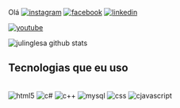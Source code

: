 Olá
[![instagram](https://img.shields.io/badge/Instagram-E4405F?style=for-the-badge&logo=instagram&logoColor=white)](https://www.instagram.com/lojareepdex)
[![facebook](https://img.shields.io/badge/Facebook-1877F2?style=for-the-badge&logo=facebook&logoColor=white)](https://www.facebook.com/julis.navarro.56)
[![linkedin](https://img.shields.io/badge/LinkedIn-0077B5?style=for-the-badge&logo=linkedin&logoColor=white)](https://www.linkedin.com/juliana-portella-b29361214/) 

[![youtube](https://img.shields.io/badge/YouTube_Gaming-FF0000?style=for-the-badge&logo=youtube-gaming&logoColor=white)](https://www.youtube.com/julinglesa/) 

 

 

![julinglesa github stats](https://github-readme-stats.vercel.app/api?username=julinglesa&show_icons=true&theme=dracula) 

 

## Tecnologias que eu uso 

 

<div style="display: inline-block"><br/> 

 <img olign="center" alt="html5" src="chttps://img.shields.io/badge/HTML-239120?style=for-the-badge&logo=html5&logoColor=white"/> 

<img olign="center" alt="c#" src="https://img.shields.io/badge/C%23-239120?style=for-the-badge&logo=c-sharp&logoColor=white"/> 

<img olign="center" alt="c++" src="https://img.shields.io/badge/C%2B%2B-00599C?style=for-the-badge&logo=c%2B%2B&logoColor=white"/> 

<img olign="center" alt="mysql" src="https://img.shields.io/badge/MySQL-00000F?style=for-the-badge&logo=mysql&logoColor=white"/> 

<img olign="center" alt="css" src="https://img.shields.io/badge/CSS-239120?&style=for-the-badge&logo=css3&logoColor=white"/> 

<img olign="center" alt="cjavascript" src="https://img.shields.io/badge/JavaScript-F7DF1E?style=for-the-badge&logo=javascript&logoColor=black"/> 

</div> 

 

 

 


